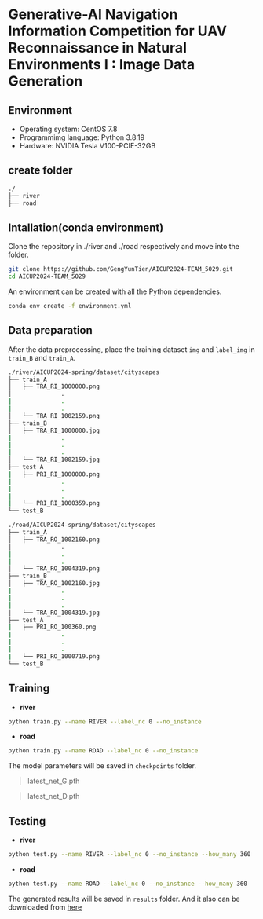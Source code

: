 # Generative-AI Navigation Information Competition for UAV Reconnaissance in Natural Environments I : Image Data Generation
## Environment
* Operating system: CentOS 7.8
* Programmimg language: Python 3.8.19
* Hardware: NVIDIA Tesla V100-PCIE-32GB
## create folder
```bash
./
├── river
├── road
```
## Intallation(conda environment)
Clone the repository in ./river and ./road respectively and move into the folder.
```bash
git clone https://github.com/GengYunTien/AICUP2024-TEAM_5029.git
cd AICUP2024-TEAM_5029
```
An environment can be created with all the Python dependencies.
```bash
conda env create -f environment.yml
```
## Data preparation
After the data preprocessing, place the training dataset `img` and `label_img` in `train_B` and `train_A`.
```bash
./river/AICUP2024-spring/dataset/cityscapes
├── train_A
│   ├── TRA_RI_1000000.png
│              .
|              .
|              .
│   └── TRA_RI_1002159.png
├── train_B
│   ├── TRA_RI_1000000.jpg
|              .
|              .
|              .
│   └── TRA_RI_1002159.jpg
├── test_A
|   ├── PRI_RI_1000000.png
|              . 
|              .
|              .
|   └── PRI_RI_1000359.png
└── test_B
```
```bash
./road/AICUP2024-spring/dataset/cityscapes
├── train_A
│   ├── TRA_RO_1002160.png
│              .
|              .
|              .
│   └── TRA_RO_1004319.png
├── train_B
│   ├── TRA_RO_1002160.jpg
|              .
|              .
|              .
│   └── TRA_RO_1004319.jpg
├── test_A
|   ├── PRI_RO_100360.png
|              . 
|              .
|              .
|   └── PRI_RO_1000719.png
└── test_B
```
## Training
* **river**
```bash
python train.py --name RIVER --label_nc 0 --no_instance
```
* **road**
```bash
python train.py --name ROAD --label_nc 0 --no_instance
```
The model parameters will be saved in `checkpoints` folder.
> latest_net_G.pth

> latest_net_D.pth

## Testing
* **river**
```bash
python test.py --name RIVER --label_nc 0 --no_instance --how_many 360
```
* **road**
```bash
python test.py --name ROAD --label_nc 0 --no_instance --how_many 360
```
The generated results will be saved in `results` folder. And it also can be downloaded from [here](https://drive.google.com/drive/folders/14ndZe1obuvLoUSfteyIQHEnuyUXBjnve?usp=drive_link)

